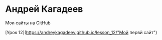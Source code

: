 

# Андрей Кагадеев
Мои сайты на GitHub 

[Урок 12](https://andreykagadeev.github.io/lesson_12/"Мой первй сайт")
